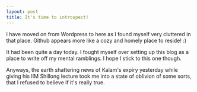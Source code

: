 ```yaml
---
layout: post
title: It's time to introspect!
---
```


I have moved on from Wordpress to here as I found myself very cluttered in that place. Github appears more like a cozy and homely place to reside! :)



It had been quite a day today. I fought myself over setting up this blog as a place to write off my mental ramblings. I hope I stick to this one though.

Anyways, the earth shattering news of Kalam's expiry yesterday while giving his IIM Shillong lecture took me into a state of oblivion of some sorts, that I refused to believe if it's really true.
